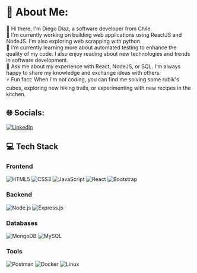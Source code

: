 # 💫 About Me:
👋 Hi there, I'm Diego Diaz, a software developer from Chile.<br>🔭 I'm currently working on building web applications using ReactJS and NodeJS. I'm also exploring web scrapping with python.<br>🌱 I'm currently learning more about automated testing to enhance the quality of my code. I also enjoy reading about new technologies and trends in software development.<br>💬 Ask me about my experience with React, NodeJS, or SQL. I'm always happy to share my knowledge and exchange ideas with others.<br>⚡ Fun fact: When I'm not coding, you can find me solving some rubik's cubes, exploring new hiking trails, or experimenting with new recipes in the kitchen.

## 🌐 Socials:
[![LinkedIn](https://img.shields.io/badge/LinkedIn-%230077B5.svg?logo=linkedin&logoColor=white)](https://linkedin.com/in/diegodiazdu) 

## 💻 Tech Stack

### Frontend
![HTML5](https://cdn.jsdelivr.net/gh/devicons/devicon/icons/html5/html5-original.svg)
![CSS3](https://cdn.jsdelivr.net/gh/devicons/devicon/icons/css3/css3-original.svg)
![JavaScript](https://cdn.jsdelivr.net/gh/devicons/devicon/icons/javascript/javascript-original.svg)
![React](https://cdn.jsdelivr.net/gh/devicons/devicon/icons/react/react-original.svg)
![Bootstrap](https://cdn.jsdelivr.net/gh/devicons/devicon/icons/bootstrap/bootstrap-plain.svg)

### Backend
![Node.js](https://cdn.jsdelivr.net/gh/devicons/devicon/icons/nodejs/nodejs-original.svg)
![Express.js](https://cdn.jsdelivr.net/gh/devicons/devicon/icons/express/express-original.svg)

### Databases
![MongoDB](https://cdn.jsdelivr.net/gh/devicons/devicon/icons/mongodb/mongodb-original.svg)
![MySQL](https://cdn.jsdelivr.net/gh/devicons/devicon/icons/mysql/mysql-original.svg)

### Tools
![Postman](https://cdn.jsdelivr.net/gh/devicons/devicon/icons/postman/postman-original.svg)
![Docker](https://cdn.jsdelivr.net/gh/devicons/devicon/icons/docker/docker-original.svg)
![Linux](https://cdn.jsdelivr.net/gh/devicons/devicon/icons/linux/linux-original.svg)

